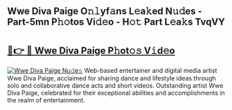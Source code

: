 ## Wwe Diva Paige O𝚗𝚕yf𝚊ns L𝚎a𝚔ed N𝚞𝚍es - Part-5mn P𝚑𝚘tos Vi𝚍𝚎o - H𝚘𝚝 Part L𝚎a𝚔s TvqVY

# <h2><a href="http://kfe8vp.oniu.top/?m=Wwe+Diva+Paige">🔗👉 🔴 Wwe Diva Paige P𝚑ot𝚘𝚜 V𝚒d𝚎o</a></h2>

[![Wwe Diva Paige Nu𝚍e𝚜](https://i.imgur.com/0qMVB7G.gif)](http://kfe8vp.oniu.top/?m=Wwe+Diva+Paige)
Web-based entertainer and digital media artist Wwe Diva Paige, acclaimed for sharing dance and lifestyle ideas through solo and collaborative dance acts and short videos. Outstanding artist Wwe Diva Paige, celebrated for their exceptional abilities and accomplishments in the realm of entertainment.  
